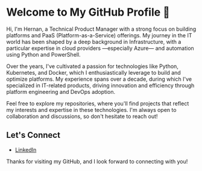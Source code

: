 # Welcome to My GitHub Profile 👋

Hi, I'm Hernan, a Technical Product Manager with a strong focus on building platforms and PaaS (Platform-as-a-Service) offerings. My journey in the IT world has been shaped by a deep background in Infrastructure, with a particular expertise in cloud providers —especially Azure— and automation using Python and PowerShell.

Over the years, I've cultivated a passion for technologies like Python, Kubernetes, and Docker, which I enthusiastically leverage to build and optimize platforms. My experience spans over a decade, during which I've specialized in IT-related products, driving innovation and efficiency through platform engineering and DevOps adoption.

Feel free to explore my repositories, where you'll find projects that reflect my interests and expertise in these technologies. I'm always open to collaboration and discussions, so don't hesitate to reach out!

## Let's Connect

- [LinkedIn](https://www.linkedin.com/in/hjlarrea)

Thanks for visiting my GitHub, and I look forward to connecting with you!
